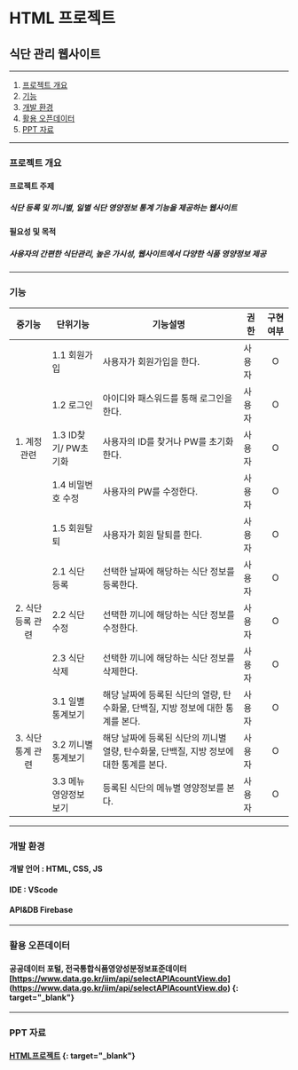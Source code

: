 # HTML 프로젝트
## 식단 관리 웹사이트

* * *

1. [프로젝트 개요](#프로젝트-개요)
2. [기능](#기능)
3. [개발 환경](#개발-환경)
4. [활용 오픈데이터](#활용-오픈데이터)
5. [PPT 자료](#ppt-자료)

* * *

### 프로젝트 개요
#### 프로젝트 주제
##### 식단 등록 및 끼니별, 일별 식단 영양정보 통계 기능을 제공하는 웹사이트
#### 필요성 및 목적
##### 사용자의 간편한 식단관리, 높은 가시성, 웹사이트에서 다양한 식품 영양정보 제공

* * *

### 기능
|중기능|단위기능|기능설명|권한|구현여부|
|:---:|---|---|---|:---:|
||1.1 회원가입|사용자가 회원가입을 한다.|사용자|O|
||1.2 로그인|아이디와 패스워드를 통해 로그인을 한다.|사용자|O|
|1. 계정관련|1.3 ID찾기/ PW초기화|사용자의 ID를 찾거나 PW를 초기화 한다.|사용자|O|
||1.4 비밀번호 수정|사용자의 PW를 수정한다.|사용자|O|
||1.5 회원탈퇴|사용자가 회원 탈퇴를 한다.|사용자|O|
||2.1 식단 등록|선택한 날짜에 해당하는 식단 정보를 등록한다.|사용자|O|
|2. 식단 등록 관련|2.2 식단 수정|선택한 끼니에 해당하는 식단 정보를 수정한다.|사용자|O|
||2.3 식단 삭제|선택한 끼니에 해당하는 식단 정보를 삭제한다.|사용자|O|
||3.1 일별 통계보기|해당 날짜에 등록된 식단의 열량, 탄수화물, 단백질, 지방 정보에 대한 통계를 본다.|사용자|O|
|3. 식단 통계 관련|3.2 끼니별 통계보기|해당 날짜에 등록된 식단의 끼니별 열량, 탄수화물, 단백질, 지방 정보에 대한 통계를 본다.|사용자|O|
||3.3 메뉴 영양정보 보기|등록된 식단의 메뉴별 영양정보를 본다.|사용자|O|

* * *

### 개발 환경
#### 개발 언어 : HTML, CSS, JS
#### IDE : VScode
#### API&DB Firebase

* * *

### 활용 오픈데이터
#### 공공데이터 포털, 전국통합식품영양성분정보표준데이터 [https://www.data.go.kr/iim/api/selectAPIAcountView.do] (https://www.data.go.kr/iim/api/selectAPIAcountView.do) {: target="_blank"}

* * *

### PPT 자료
#### [HTML프로젝트](https://docs.google.com/presentation/d/16se2H2dKOsP__YUHE5_5a0Q6OG_VQ3tWQtD46dzpSaM/edit#slide=id.p4) {: target="_blank"}

